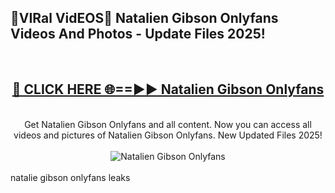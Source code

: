 <h2>🔴VIRal VidEOS🔴 Natalien Gibson Onlyfans Videos And Photos - Update Files 2025!</h2>
<br>
<div align="center">
<h2><a href="https://virallinks.top/odZfE0" rel="nofollow">🔴 CLICK HERE 🌐==►► Natalien Gibson Onlyfans</a></h2>
<br>
Get Natalien Gibson Onlyfans and all content. Now you can access all videos and pictures of Natalien Gibson Onlyfans. New Updated Files 2025!
<br>
<br>
<a href="https://virallinks.top/odZfE0" rel="nofollow" data-target="animated-image.originalLink"><img src="https://i.imgur.com/dJHk4Zq.gif)" alt="Natalien Gibson Onlyfans" style="max-width: 100%; display: inline-block;" data-target="animated-image.originalImage"></a>
</div>
<br>
natalie gibson onlyfans leaks